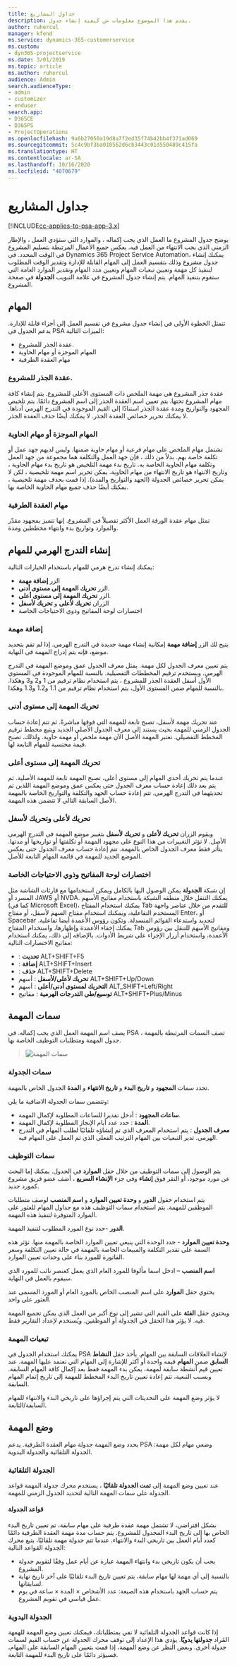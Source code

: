 ```yaml
---
title: جداول المشاريع
description: يقدم هذا الموضوع معلومات عن كيفية إنشاء جدول.
author: ruhercul
manager: kfend
ms.service: dynamics-365-customerservice
ms.custom:
- dyn365-projectservice
ms.date: 3/01/2019
ms.topic: article
ms.author: ruhercul
audience: Admin
search.audienceType:
- admin
- customizer
- enduser
search.app:
- D365CE
- D365PS
- ProjectOperations
ms.openlocfilehash: 9a6b27050a19d8a7f2ed35f74b42bb4f371ad069
ms.sourcegitcommit: 5c4c9bf3ba018562d6cb3443c01d550489c415fa
ms.translationtype: HT
ms.contentlocale: ar-SA
ms.lasthandoff: 10/16/2020
ms.locfileid: "4070679"
---
```

# <a name="project-schedules"></a>جداول المشاريع 

[!INCLUDE[cc-applies-to-psa-app-3.x](../includes/cc-applies-to-psa-app-3x.md)]

يوضح جدول المشروع ما العمل الذي يجب إكماله ، والموارد التي ستؤدي العمل ، والإطار الزمني الذي يجب الانتهاء من العمل فيه. يعكس جميع الأعمال المرتبطة بتسليم المشروع في الوقت المحدد. في Dynamics 365 Project Service Automation، يمكنك إنشاء جدول مشروع وذلك بتقسيم العمل إلى المهام القابلة للإدارة وتقدير الوقت المطلوب لتنفيذ كل مهمة وتعيين تبعيات المهام وتعيين مدد المهام وتقدير الموارد العامة التي ستقوم بتنفيذ المهام. يتم إنشاء جدول المشروع في علامة التبويب **الجدولة** في صفحة المشروع.
 
## <a name="tasks"></a>المهام

تتمثل الخطوة الأولى في إنشاء جدول مشروع في تقسيم العمل إلى أجزاء قابلة للإدارة. يدعم الجدول في PSA الميزات التالية:

- عقدة الجذر للمشروع.
- المهام الموجزة أو مهام الحاوية
- مهام العقدة الطرفية

### <a name="project-root-node"></a>عقدة الجذر للمشروع.

عقدة جذر المشروع هي مهمة الملخص ذات المستوى الأعلى للمشروع. يتم إنشاء كافة مهام المشروع تحتها. يتم تعيين اسم العقدة الجذر إلى اسم المشروع دائمًا. يتم تلخيص المجهود والتواريخ ومدة عقدة الجذر استنادًا إلى القيم الموجودة في التدرج الهرمي أدناها. لا يمكنك تحرير خصائص العقدة الجذر. لا يمكنك أيضًا حذف العقدة الجذر.

### <a name="summary-or-container-tasks"></a>المهام الموجزة أو مهام الحاوية 

تشتمل مهام الملخص على مهام فرعية أو مهام حاوية ضمنها. وليس لديهم جهد عمل أو تكلفة خاصة بهم. بدلاً من ذلك ، فإن جهد العمل والتكلفة هما مجموعة من جهد العمل وتكلفة مهام الحاوية الخاصة به. تاريخ بدء مهمة التلخيص هو تاريخ بدء مهام الحاوية ، وتاريخ الانتهاء هو تاريخ الانتهاء من مهام الحاوية. يمكن تحرير اسم مهمة تلخيصية ، لكن لا يمكن تحرير خصائص الجدولة (الجهد والتواريخ والمدة). إذا قمت بحذف مهمة تلخيصية ، يمكنك أيضًا حذف جميع مهام الحاوية الخاصة بها.

### <a name="leaf-node-tasks"></a>مهام العقدة الطرفية

تمثل مهام عقدة الورقة العمل الأكثر تفصيلاً في المشروع. إنها تتميز بمجهود مقدّر والموارد وتواريخ بدء وانتهاء مخططين ومدة.
 
## <a name="creating-a-task-hierarchy"></a>إنشاء التدرج الهرمي للمهام

يمكنك إنشاء تدرج هرمي للمهام باستخدام الخيارات التالية:

- الزر **إضافة مهمة**
- الزر **تحريك المهمة إلى مستوى أدنى**.
- الزر **تحريك المهمة إلى مستوى أعلى**.
- الزران **تحريك لأعلى** و **تحريك لأسفل**
- اختصارات لوحة المفاتيح وذوي الاحتياجات الخاصة

### <a name="add-task"></a>إضافة مهمة

يتيح لك الزر **إضافة مهمة** إمكانية إنشاء مهمة جديدة في التدرج الهرمي. إذا لم تقم بتحديد موضع، فإنه يتم إدراج المهمة في النهاية. 

يتم تعيين معرف الجدول لكل مهمة. يمثل معرف الجدول عمق وموضع المهمة في التدرج الهرمي. ويستخدم ترقيم المخططات التفصيلية. بالنسبة للمهام الموجودة في المستوي الأول أسفل العقدة الجذر للمشروع ، يتم استخدام نظام ترقيم من 1 و2 و3 وهكذا. بالنسبة للمهام ضمن المستوى الأول، يتم استخدام نظام ترقيم من 1.1 و1.2 و1.3 وهكذا.

### <a name="indent-task"></a>تحريك المهمة إلى مستوى أدنى

عند تحريك مهمة لأسفل، تصبح تابعة للمهمة التي فوقها مباشرةً. ثم تتم إعادة حساب الجدول الزمني للمهمة بحيث يستند إلى معرف الجدول الأصلي الجديد ويتبع مخطط ترقيم المخطط التفصيلي. تعتبر المهمة الأصل الآن مهمة ملخص أو مهمة حاوية. ولذلك، تصبح قيمة محتسبة للمهام التابعة لها.

### <a name="outdent-task"></a>تحريك المهمة إلى مستوى أعلى 

عندما يتم تحريك أحدي المهام إلى مستوى أعلى، تصبح المهمة تابعة للمهمة الأصلية. ثم يتم بعد ذلك إعادة حساب معرف الجدول حتى يعكس عمق وموضع المهمة اللذين تم تحديثهما في التدرج الهرمي. تتم إعادة حساب الجهد والتكلفة والتواريخ الخاصة بالمهمة الأصل السابقة التالي لا تتضمن هذه المهمة.

### <a name="move-up-and-move-down"></a>تحريك لأعلى وتحريك لأسفل 

ويقوم الزران **تحريك لأعلى** و **تحريك لأسفل** بتغيير موضع المهمة في التدرج الهرمي الأصل. لا تؤثر التغييرات من هذا النوع على مجهود المهمة أو تكلفتها أو تواريخها أو مدتها. يتأثر فقط معرف الجدول الخاص بالمهمة. تتم إعادة حساب معرف الجدول حتى يعكس الموضع الجديد للمهمة في قائمة المهام التابعة للأصل.

### <a name="accessibility-and-keyboard-shortcuts"></a>اختصارات لوحة المفاتيح وذوي الاحتياجات الخاصة

إن شبكة **الجدولة** يمكن الوصول اليها بالكامل ويمكن استخدامها مع قارئات الشاشة مثل المسرد أو JAWS أو NVDA. يمكنك التنقل خلال منطقه الشبكة باستخدام مفاتيح الأسهم (كما في Microsoft Excel)، يمكنك استخدام المفتاح Tab للتقدم من خلال عناصر واجهة المستخدم التفاعلية، ويمكنك استخدام مفتاح السهم لأسفل، أو مفتاح Enter، أو Spacebar لتحديد واستدعاء القوائم المنسدلة. وتكون رؤوس الأعمدة أيضا تفاعلية. يمكنك إخفاء الأعمدة وإظهارها، واستخدام المفتاح Tab ومفاتيح الأسهم للتنقل بين رؤوس الأعمدة، واستخدام أزرار الإجراء على شريط الأدوات. بالإضافه إلى ذلك، يمكنك استخدام مفاتيح الاختصارات التالية:

- **تحديث** :‏ ALT+SHIFT+F5
- **إضافة** :‏ ALT+SHIFT+Insert
- **حذف** :‏ ALT+SHIFT+Delete
- **تحريك لأعلى/لأسفل** : أسهم‏ ALT+SHIFT+Up/Down
- **التحريك لمستوى أدنى/أعلى** : أسهم ALT_SHIFT+Left/Right
- **توسيع/طي التدرجات الهرمية** : مفاتيح ALT+SHIFT+Plus/Minus

## <a name="task-attributes"></a>سمات المهمة

يصف اسم المهمة العمل الذي يجب إكماله. في PSA ، تصف السمات المرتبطة بالمهمة جدول المهمة ومتطلبات التوظيف الخاصة بها.

> ![سمات المهمة](media/project-2.png)
 
### <a name="schedule-attributes"></a>سمات الجدولة

تحدد سمات **المجهود** و **تاريخ البدء** و **تاريخ الانتهاء** و **المدة** الجدول الخاص بالمهمة.

وتتضمن سمات الجدولة الاضافية ما يلي:

- **ساعات المجهود** : أدخل تقديرا للساعات المطلوبة لإكمال المهمة. 
- **المدة** : حدد عدد أيام الإنجاز المطلوبة لإكمال المهمة.
- **معرف الجدول** : يتم استخدام المعرف الذي تم إنشاؤه تلقائيًا لطلب المهام في التدرج الهرمي. تدير التبعيات بين المهام الترتيب الفعلي الذي تم العمل على المهام فيه.
 
### <a name="staffing-attributes"></a>سمات التوظيف

يتم الوصول إلى سمات التوظيف من خلال حقل **الموارد** في الجدول. يمكنك إما البحث عن مورد موجود، أو النقر فوق **إنشاء** وفي جزء **الإنشاء السريع** ، أضف عضو فريق مشروع كمورد جديد.

يتم استخدام حقول **الدور** و **وحدة تعيين الموارد‬** و **اسم المنصب** لوصف متطلبات الموظفين للمهمة. يتم استخدام سمات التوظيف هذه مع جداول المهام للعثور على الموارد المتوفرة لتنفيذ هذه المهمة.

**الدور** -حدد نوع المورد المطلوب لتنفيذ المهمة.

**وحدة تعيين الموارد** - حدد الوحدة التي ينبغي تعيين الموارد الخاصة بالمهمة منها. تؤثر هذه السمة على تقدير التكلفة والمبيعات الخاصة بالمهمة في حالة تعيين التكلفة وسعر الفاتورة للمورد بناء على وحدات تعيين الموارد.

**اسم المنصب** – ادخل اسما مألوفا للمورد العام الذي يعمل كعنصر نائب للمورد الذي سيقوم بالعمل في النهاية.

يحتوي حقل **الموارد** على اسم المنصب الخاص بالمورد العام أو المورد المسمى عند العثور على واحد.

ويحتوي حقل **الفئة** على القيم التي تشير إلى نوع أكبر من العمل الذي يمكن تجميع المهمة فيه. لا يؤثر هذا الحقل في الجدولة أو الموظفين. ويُستخدم لإعداد التقارير فقط.

### <a name="task-dependencies"></a>تبعيات المهمة 

يمكنك استخدام الجدول في PSA لإنشاء العلاقات السابقة بين المهام. يأخذ حقل **النشاط السابق** ضمن **المهام** قيمه واحدة أو أكثر للإشارة إلى المهام التي تعتمد عليها المهمة. عند تعيين قيم أنشطة سابقة لمهمة، يمكن بدء المهمة فقط بعد إكمال كافة المهام السابقة. وبسبب التبعية، تتم إعادة تعيين تاريخ البدء المخطط للمهمة إلى تاريخ إتمام المهام السابقة.

لا يؤثر وضع المهمة على التحديثات التي يتم إجراؤها على تاريخي البدء والانتهاء للمهام السابقة/التابعة.

## <a name="task-mode"></a>وضع المهمة 

يحدد وضع المهمة جدولة مهام العقدة الطرفية. يدعم PSA وضعي مهام لكل مهمة: الجدولة التلقائية والجدولة اليدوية.

### <a name="auto-scheduling"></a>الجدولة التلقائية 
 
عند تعيين وضع المهمة إلى **تمت الجدولة تلقائيًا** ، يستخدم محرك جدولة المهمة قواعد الجدولة على سمات المهمة التالية لتحديد الجدول الزمني للمهمة.

#### <a name="scheduling-rules"></a>قواعد الجدولة

بشكل افتراضي، لا تشتمل مهمة عقدة طرفية على مهام سابقة، تم تعيين تاريخ البدء الخاص بها إلى تاريخ البدء المجدول للمشروع. يتم حساب مدة مهمة العقدة الطرفية دائمًا كعدد أيام العمل بين تاريخي البدء والانتهاء. عندما تتم جدولة مهمة تلقائيًا، يتبع محرك الجدولة القواعد التالية:

- يجب أن يكون تاريخي بدء وانتهاء المهمة عبارة عن أيام عمل وفقًا لتقويم جدولة المشروع. 
- بالنسبة إلى أي مهمة لها مهام سابقة، يتم تعيين تاريخ البدء تلقائيًا على آخر تاريخ نهاية لسابقاتها.
- يتم حساب الجهد باستخدام هذه الصيغة: عدد الأشخاص × المدة × ساعة في يوم عمل قياسي في تقويم المشروع.

### <a name="manual-scheduling"></a>الجدولة اليدوية

إذا كانت قواعد الجدولة التلقائية لا تفي بمتطلباتك، فيمكنك تعيين وضع المهمة للهمهة المُراد **جدولتها يدويًا**. يؤدي هذا الإعداد إلى توقف محرك الجدولة عن حساب القيم لسمات جدولة أخرى. وبغض النظر عن وضع المهمة، إذا قمت بتعيين المهام السابقة على المهام، فسيؤثر دائمًا على تاريخ البدء للمهمة التابعة.

